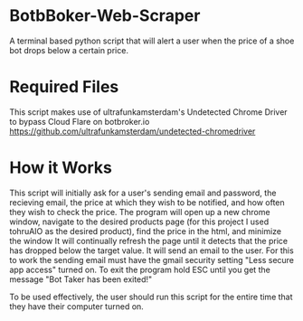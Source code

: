 # BotbBoker-Web-Scraper
A terminal based python script that will alert a user when the price of a shoe bot drops below a certain price.
# Required Files
This script makes use of ultrafunkamsterdam's Undetected Chrome Driver to bypass Cloud Flare on botbroker.io
https://github.com/ultrafunkamsterdam/undetected-chromedriver
# How it Works
This script will initially ask for a user's sending email and password, the recieving email, the price at which they wish to be notified, and how often they wish to check the price.
The program will open up a new chrome window, navigate to the desired products page (for this project I used tohruAIO as the desired product), find the price in the html, and minimize the window
It will continually refresh the page until it detects that the price has dropped below the target value. It will send an email to the user. 
For this to work the sending email must have the gmail security setting "Less secure app access" turned on.
To exit the program hold ESC until you get the message "Bot Taker has been exited!"

To be used effectively, the user should run this script for the entire time that they have their computer turned on.
